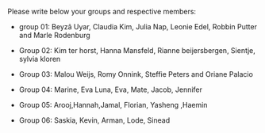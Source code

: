 Please write below your groups and respective members:

* group 01: 
Beyzâ Uyar, Claudia Kim, Julia Nap, Leonie Edel, Robbin Putter and Marle Rodenburg

* Group 02: 
Kim ter horst, Hanna Mansfeld, Rianne beijersbergen, Sientje, sylvia kloren

* Group 03:
Malou Weijs, Romy Onnink, Steffie Peters and Oriane Palacio

* Group 04:
Marine, Eva Luna, Eva, Mate, Jacob, Jennifer

* Group 05:
Arooj,Hannah,Jamal, Florian, Yasheng ,Haemin

* Group 06:
Saskia, Kevin, Arman, Lode, Sinead
